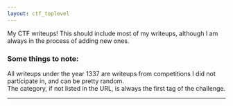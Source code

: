 ```yaml
---
layout: ctf_toplevel
---
```


My CTF writeups! This should include most of my writeups, although I am always in the process of adding new ones.  

### Some things to note:  
All writeups under the year 1337 are writeups from competitions I did not participate in, and can be pretty random.  
The category, if not listed in the URL, is always the first tag of the challenge.  

---